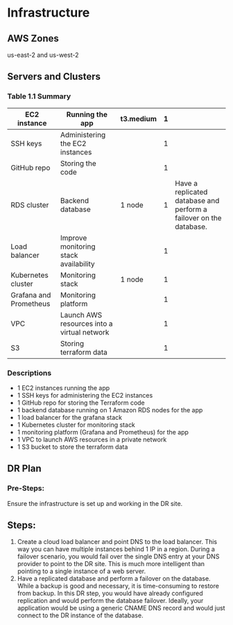 # Infrastructure

## AWS Zones
us-east-2 and us-west-2

## Servers and Clusters

### Table 1.1 Summary
| EC2 instance           | Running the app                             | t3.medium | 1 |                                                                     |
|------------------------|---------------------------------------------|-----------|---|---------------------------------------------------------------------|
| SSH keys               | Administering the EC2 instances             |           | 1 |                                                                     |
| GitHub repo            | Storing the code                            |           | 1 |                                                                     |
| RDS cluster            | Backend database                            | 1 node    | 1 | Have a replicated database and perform a failover on the database.  |
| Load balancer          | Improve monitoring stack availability       |           | 1 |                                                                     |
| Kubernetes cluster     | Monitoring stack                            | 1 node    | 1 |                                                                     |
| Grafana and Prometheus | Monitoring platform                         |           | 1 |                                                                     |
| VPC                    | Launch AWS resources into a virtual network |           | 1 |                                                                     |
| S3                     | Storing terraform data                      |           | 1 |                                                                     |

### Descriptions
- 1 EC2 instances running the app
- 1 SSH keys for administering the EC2 instances
- 1 GitHub repo for storing the Terraform code
- 1 backend database running on 1 Amazon RDS nodes for the app
- 1 load balancer for the grafana stack
- 1 Kubernetes cluster for monitoring stack
- 1 monitoring platform (Grafana and Prometheus) for the app
- 1 VPC to launch AWS resources in a private network
- 1 S3 bucket to store the terraform data


## DR Plan
### Pre-Steps:
Ensure the infrastructure is set up and working in the DR site.

## Steps:
1. Create a cloud load balancer and point DNS to the load balancer. This way you can have multiple instances behind 1 IP in a region. During a failover scenario, you would fail over the single DNS entry at your DNS provider to point to the DR site. This is much more intelligent than pointing to a single instance of a web server.
2. Have a replicated database and perform a failover on the database. While a backup is good and necessary, it is time-consuming to restore from backup. In this DR step, you would have already configured replication and would perform the database failover. Ideally, your application would be using a generic CNAME DNS record and would just connect to the DR instance of the database.
